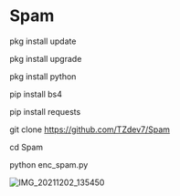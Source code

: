 # Spam
pkg install update

pkg install upgrade

pkg install python

pip install bs4

pip install requests

git clone https://github.com/TZdev7/Spam

cd Spam

python enc_spam.py

![IMG_20211202_135450](https://user-images.githubusercontent.com/93071888/144374939-aff69dc1-d587-461b-ad01-55428eaeba39.jpg)
